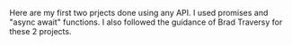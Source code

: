 Here are my first two prjects done using any API.
I used promises and "async await" functions.
I also followed the guidance of Brad Traversy for these 2 projects.